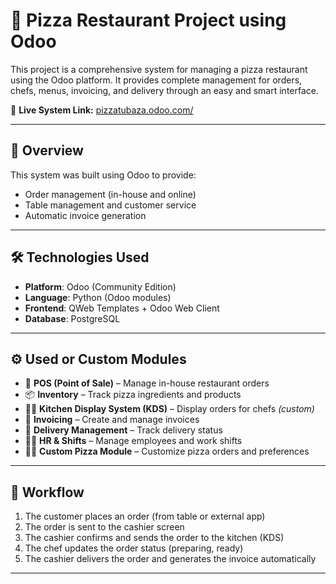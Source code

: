 # 🍕 Pizza Restaurant Project using Odoo

This project is a comprehensive system for managing a pizza restaurant using the Odoo platform. It provides complete management for orders, chefs, menus, invoicing, and delivery through an easy and smart interface.

🔗 **Live System Link:** [pizzatubaza.odoo.com/](https://pizzatubaza.odoo.com/)

---

## 📌 Overview

This system was built using Odoo to provide:

- Order management (in-house and online)
- Table management and customer service
- Automatic invoice generation

---

## 🛠️ Technologies Used

- **Platform**: Odoo (Community Edition)
- **Language**: Python (Odoo modules)
- **Frontend**: QWeb Templates + Odoo Web Client
- **Database**: PostgreSQL

---

## ⚙️ Used or Custom Modules

- 🍕 **POS (Point of Sale)** – Manage in-house restaurant orders  
- 📦 **Inventory** – Track pizza ingredients and products  
- 👨‍🍳 **Kitchen Display System (KDS)** – Display orders for chefs *(custom)*  
- 🧾 **Invoicing** – Create and manage invoices  
- 🚚 **Delivery Management** – Track delivery status  
- 🧑‍🍳 **HR & Shifts** – Manage employees and work shifts  
- 🧑‍💻 **Custom Pizza Module** – Customize pizza orders and preferences  

---

## 🔄 Workflow

1. The customer places an order (from table or external app)  
2. The order is sent to the cashier screen  
3. The cashier confirms and sends the order to the kitchen (KDS)  
4. The chef updates the order status (preparing, ready)  
5. The cashier delivers the order and generates the invoice automatically  

---
